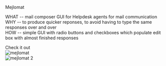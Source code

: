 Mejlomat

WHAT -- mail composer GUI for Helpdesk agents for mail communication <br>
WHY -- to produce quicker reponses, to avoid having to type the same responses over and over <br>
HOW -- simple GUI with radio buttons and checkboxes which populate edit box with almost finished responses


Check it out
<br>
![mejlomat](https://user-images.githubusercontent.com/36717582/115637947-ac92b780-a311-11eb-9fa0-a09452bdd3bb.PNG)
<br>
![mejlomat 2](https://user-images.githubusercontent.com/36717582/115638171-26c33c00-a312-11eb-8f03-9dd195870bb7.PNG)
